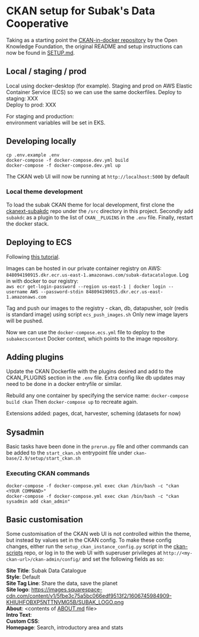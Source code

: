 # CKAN setup for Subak's Data Cooperative

Taking as a starting point the [CKAN-in-docker repository](https://github.com/okfn/docker-ckan) by the Open Knowledge Foundation, the original README and setup instructions can now be found in [SETUP.md](/SETUP.md).

## Local / staging / prod
Local using docker-desktop (for example).
Staging and prod on AWS Elastic Container Service (ECS) so we can use the same dockerfiles.
Deploy to staging: XXX  
Deploy to prod: XXX  

For staging and production:  
environment variables will be set in EKS.

## Developing locally
`cp .env.example .env`  
`docker-compose -f docker-compose.dev.yml build`  
`docker-compose -f docker-compose.dev.yml up`  

The CKAN web UI will now be running at `http://localhost:5000` by default

### Local theme development
To load the subak CKAN theme for local development, first clone the [ckanext-subakdc](https://github.com/ClimateSubak/ckanext-subakdc) repo under the `/src` directory in this project. Secondly add `subakdc` as a plugin to the list of `CKAN__PLUGINS` in the `.env` file. Finally, restart the docker stack.


## Deploying to ECS
Following [this tutorial](https://aws.amazon.com/blogs/containers/deploy-applications-on-amazon-ecs-using-docker-compose/).  

Images can be hosted in our private container registry on AWS: `848094190915.dkr.ecr.us-east-1.amazonaws.com/subak-datacatalogue`. 
Log in with docker to our registry:   
`aws ecr get-login-password --region us-east-1 | docker login --username AWS --password-stdin 848094190915.dkr.ecr.us-east-1.amazonaws.com`

Tag and push our images to the registry - ckan, db, datapusher, solr (redis is standard image) using script `ecs_push_images.sh`
Only new image layers will be pushed.  

Now we can use the `docker-compose.ecs.yml` file to deploy to the `subakecscontext` Docker context, which points to the image repository.

## Adding plugins
Update the CKAN Dockerfile with the plugins desired and add to the CKAN_PLUGINS section in the `.env` file. Extra config like db updates may need to be done in a docker entryfile or similar.

Rebuild any one container by specifying the service name: `docker-compose build ckan`
Then `docker-compose up` to recreate again.

Extensions added:  pages, dcat, harvester, scheming (datasets for now)

## Sysadmin
Basic tasks have been done in the `prerun.py` file and other commands can be added to the `start_ckan.sh` entrypoint file under `ckan-base/2.9/setup/start_ckan.sh`  

### Executing CKAN commands
`docker-compose -f docker-compose.yml exec ckan /bin/bash -c "ckan <YOUR COMMAND>"`  
`docker-compose -f docker-compose.yml exec ckan /bin/bash -c "ckan sysadmin add ckan_admin"`


## Basic customisation
Some customisation of the CKAN web UI is not controlled within the theme, but instead by values set in the CKAN config. To make these config changes, either run the `setup_ckan_instance_config.py` script in the [ckan-scripts](https://github.com/ClimateSubak/ckan-scripts) repo, or log in to the web UI with superuser privileges at `http://<my-ckan-url>/ckan-admin/config/` and set the following fields as so:

**Site Title**: Subak Data Catalogue  
**Style**: Default  
**Site Tag Line**: Share the data, save the planet  
**Site logo**: https://images.squarespace-cdn.com/content/v1/5fbe3c75a5bc066edf9513f2/1606745984909-KHIUHFOBXP5NTTNVMG5B/SUBAK_LOGO.png  
**About**: \<contents of [ABOUT.md](https://github.com/ClimateSubak/docker-ckan/blob/main/ABOUT.md) file>  
**Intro Text**: \
**Custom CSS**: \
**Homepage**: Search, introductory area and stats  
 
